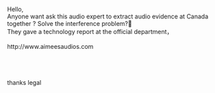 <br>
<br>
<br>
Hello,<br>
Anyone want ask this audio expert to extract audio evidence at Canada together ? Solve the interference problem?🙂<br>
They gave a technology report at the official department，<br>
<br>
http://www.aimeesaudios.com<br>
<br>
<br>
<br>
<br>
thanks legal<br>
